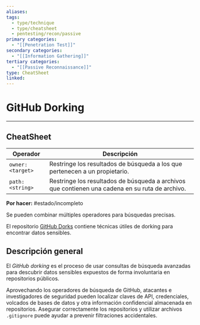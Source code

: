 ```yaml
---
aliases:
tags:
  - type/technique
  - type/cheatsheet
  - pentesting/recon/passive
primary categories:
  - "[[Penetration Test]]"
secondary categories:
  - "[[Information Gathering]]"
tertiary categories:
  - "[[Passive Reconnaissance]]"
type: CheatSheet
linked:
---
```

# GitHub Dorking

***

## CheatSheet

| Operador         | Descripción                                                                                     |
| ---------------- | ----------------------------------------------------------------------------------------------- |
| `owner:<target>` | Restringe los resultados de búsqueda a los que pertenecen a un propietario.                     |
| `path:<string>`  | Restringe los resultados de búsqueda a archivos que contienen una cadena en su ruta de archivo. |

**Por hacer:** #estado/incompleto 

Se pueden combinar múltiples operadores para búsquedas precisas.

El repositorio [GitHub Dorks](https://github.com/techgaun/github-dorks) contiene técnicas útiles de dorking para encontrar datos sensibles.

## Descripción general

El _GitHub dorking_ es el proceso de usar consultas de búsqueda avanzadas para descubrir datos sensibles expuestos de forma involuntaria en repositorios públicos.

Aprovechando los operadores de búsqueda de GitHub, atacantes e investigadores de seguridad pueden localizar claves de API, credenciales, volcados de bases de datos y otra información confidencial almacenada en repositorios. Asegurar correctamente los repositorios y utilizar archivos `.gitignore` puede ayudar a prevenir filtraciones accidentales.